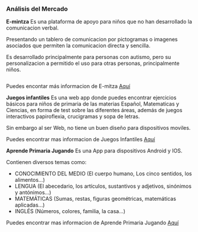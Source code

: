 ### Análisis del Mercado

**E-mintza** 
Es una plataforma de apoyo para niños que no han desarrollado la comunicacion verbal.

Presentando un tablero de comunicacion por pictogramas o imagenes asociados que permiten la comunicacion directa y sencilla.

Es desarrollado principalmente para personas con autismo, pero su personalizacion a permitido el uso para otras personas, principalmente niños.

![]()

Puedes encontar más informacion de E-mitza [Aquí]()

**Juegos infantiles**
Es una web app donde puedes encontrar ejercicios básicos para niños de primaria de las materias Español, Matematicas y Ciencias, en forma de test sobre las diferentes áreas, además de juegos interactivos papiroflexia, crucigramas y sopa de letras.

Sin embargo al ser Web, no tiene un buen diseño para dispositivos moviles.

Puedes encontrar mas informacion de Juegos Infantiles [Aquí]()

**Aprende Primaria Jugando**
Es una App para dispositivos Android y IOS. 

Contienen diversos temas como:

- CONOCIMIENTO DEL MEDIO (El cuerpo humano, Los cinco sentidos, los alimentos...)
- LENGUA (El abecedario, los artículos, sustantivos y adjetivos, sinónimos y antónimos...)
- MATEMÁTICAS (Sumas, restas, figuras geométricas, matemáticas aplicadas...)
- INGLÉS (Números, colores, familia, la casa...)

Puedes encontrar mas informacion de Aprende Primaria Jugando [Aquí]()
